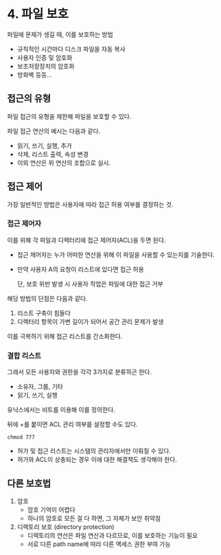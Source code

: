 # 4. 파일 보호

파일에 문제가 생길 때, 이를 보호하는 방법

- 규칙적인 시간마다 디스크 파일을 자동 복사
- 사용자 인증 및 암호화
- 보조저장장치의 암호화
- 방화벽 등등…

## 접근의 유형

파일 접근의 유형을 제한해 파일을 보호할 수 있다.

파일 접근 연산의 예시는 다음과 같다.

- 읽기, 쓰기, 실행, 추가
- 삭제, 리스트 출력, 속성 변경
- 이외 연산은 위 연산의 조합으로 실시.

## 접근 제어

가장 일반적인 방법은 사용자에 따라 접근 허용 여부를 결정하는 것.

### 접근 제어자

이를 위해 각 파일과 디렉터리에 접근 제어자(ACL)을 두면 된다.

- 접근 제어자는 누가 어떠한 연산을 위해 이 파일을 사용할 수 있는지를 기술한다.
- 만약 사용자 A의 요청이 리스트에 있다면 접근 허용
    
    단, 보호 위반 발생 시 사용자 작업은 파일에 대한 접근 거부
    

해당 방법의 단점은 다음과 같다.

1. 리스트 구축이 힘들다
2. 디렉터리 항목이 가변 길이가 되어서 공간 관리 문제가 발생

이를 극복하기 위해 접근 리스트를 간소화한다.

### 결합 리스트

그래서 모든 사용자와 권한을 각각 3가지로 분류하곤 한다.

- 소유자, 그룹, 기타
- 읽기, 쓰기, 실행

유닉스에서는 비트를 이용해 이를 정의한다.

뒤에 +를 붙이면 ACL 관리 여부를 설정할 수도 있다.

```
chmod 777
```

- 허가 및 접근 리스트는 시스템의 관리자에서만 이뤄질 수 있다.
- 허가와 ACL이 상충되는 경우 이에 대한 해결책도 생각해야 한다.

## 다른 보호법

1. 암호
    - 암호 기억이 어렵다
    - 하나의 암호로 모든 걸 다 하면, 그 자체가 보안 취약점
2. 디렉토리 보호 (directory protection)
    - 디렉토리의 연산은 파일 연산과 다르므로, 이를 보호하는 기능이 필요
    - 서로 다른 path name에 따라 다른 액세스 권한 부여 가능